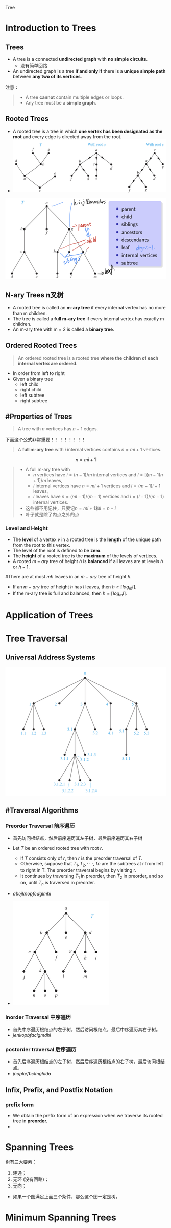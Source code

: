 Tree 



# Introduction to Trees

## Trees

+ A tree is a connected **undirected graph** with **no simple circuits**.
  + 没有简单回路
+  An undirected graph is a tree **if and only if** there is a **unique simple path** between **any two of its vertices**.



注意：

> + A tree **cannot** contain multiple edges or loops.
> + Any tree must be a **simple graph**.



## Rooted Trees

+ A rooted tree is a tree in which **one vertex has been designated as the root** and every edge is directed away from the root.
+ ![1](7/1.jpeg)

![2](7/2.jpeg)



## N-ary Trees n叉树

+ A rooted tree is called an **m-ary tree** if every internal vertex has no more than m children.
+ The tree is called a **full m-ary tree** if every internal vertex has exactly m children.
+ An m-ary tree with m = 2 is called a **binary tree**.



## Ordered Rooted Trees

> An ordered rooted tree is a rooted tree **where the children of each internal vertex are ordered**.

+ In order from left to right 
+ Given a binary tree
  + left child
  + right child
  + left subtree 
  + right subtree



## #Properties of Trees



> A tree with $n$ vertices has $n − 1$ edges.

下面这个公式非常重要！！！！！！！！

> A **full m-ary tree** with $i$ internal vertices contains $n = mi + 1$ vertices.    

$$
n=mi+1
$$

> + A full m-ary tree with
>   + $n$ vertices have $i = (n−1)/m$ internal vertices and $l = [(m − 1)n + 1]/m$ leaves,
>   + $i$ internal vertices have $n=mi+1$ vertices and $l=(m−1)i+1$ leaves,
>   + $l$ leaves have $n=(ml−1)/(m−1)$ vertices and $i=(l−1)/(m−1)$ internal vertices.
> + 这些都不用记住，只要记$n=mi+1$和$l=n-i$
> + 叶子就是除了内点之外的点



### Level and Height

+ The **level** of a vertex $v$ in a rooted tree is the **length** of the unique path from the root to this vertex.
+ The level of the root is defined to be **zero**.
+ The **height** of a rooted tree is the **maximum** of the levels of vertices.
+ A rooted $m-ary$ tree of height $h$ is **balanced** if all leaves are at levels $h$ or $h − 1$.



#There are at most $mh$ leaves in an $m-ary$ tree of height $h$. 

+ If an $m-ary$ tree of height $h$ has $l$ leaves, then $h ≥ ⌈log_m l⌉$.
+ If the m-ary tree is full and balanced, then $h = ⌈log_m l⌉$.



# Application of Trees





# Tree Traversal

## Universal Address Systems

![3](7/3.jpeg)

## #Traversal Algorithms

###  Preorder Traversal 前序遍历

+ 首先访问根结点，然后前序遍历其左子树，最后前序遍历其右子树

+ Let $T$ be an ordered rooted tree with root $r$.
  + If $T$ consists only of $r$, then $r$ is the preorder traversal of $T$.
  + Otherwise, suppose that $T_1, T_2, · · · , Tn$ are the subtrees at r from left to right in T. The preorder traversal begins by visiting r.
  + It continues by traversing $T_1$ in preorder, then $T_2$ in preorder, and so on, until $T_n$ is traversed in preorder.
+ $abejknopfcdglmhi$
+ <img src="7/4.jpeg" alt="4" style="zoom:33%;" />

###  Inorder Traversal 中序遍历

+ 首先中序遍历根结点的左子树，然后访问根结点，最后中序遍历其右子树。
+ $jenkopbfaclgmdhi$

### postorder traversal 后序遍历 

+ 首先后序遍历根结点的左子树，然后后序遍历根结点的右子树，最后访问根结点。
+ $jnopkefbclmghida$



## Infix, Prefix, and Postfix Notation

### prefix form

+ We obtain the prefix form of an expression when we traverse its rooted tree in **preorder.**
+ 

# Spanning Trees

树有三大要素：

1. 连通；
2. 无环 (没有回路)；
3. 无向；

+ 如果一个图满足上面三个条件，那么这个图一定是树。

# Minimum Spanning Trees










